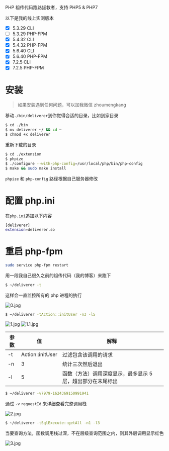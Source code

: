 PHP 祖传代码跑路拯救者，支持 PHP5 & PHP7

以下是我的线上实测版本

- [x] 5.3.29 CLI
- [ ] 5.3.29 PHP-FPM
- [x] 5.4.32 CLI
- [x] 5.4.32 PHP-FPM
- [x] 5.6.40 CLI
- [x] 5.6.40 PHP-FPM
- [x] 7.2.5 CLI
- [x] 7.2.5 PHP-FPM

# 安装

> 如果安装遇到任何问题，可以加我微信 zhoumengkang

移动`./bin/deliverer`到你觉得合适的目录，比如到家目录

```bash
$ cd ./bin
$ mv deliverer ~/ && cd ~
$ chmod +x deliverer
``` 
重新下载的目录
```bash
$ cd ./extension
$ phpize
$ ./configure --with-php-config=/usr/local/php/bin/php-config
$ make && sudo make install
```

`phpize` 和 `php-config` 路径根据自己服务器修改

# 配置 php.ini
在`php.ini`追加以下内容
```bash
[deliverer]
extension=deliverer.so
```
# 重启 php-fpm
```bash
sudo service php-fpm restart
```

用一段我自己很久之前的祖传代码（我的博客）来跑下
```bash
$ ~/deliverer -t
```
这样会一直监控所有的 php 进程的执行

![0.jpg](https://static.mengkang.net/upload/image/2021/0623/1624420468155102.jpg)


```bash
$ ~/deliverer -tAction::initUser -n3 -l5
```

![1.jpg](https://static.mengkang.net/upload/image/2021/0623/1624420481407372.jpg)
![1.1.jpg](https://static.mengkang.net/upload/image/2021/0623/1624420488305285.jpg)


参数 | 值 | 解释
-----|-----|-----
-t | Action::initUser | 过滤包含该调用的请求
-n | 3 | 统计三次然后退出
-l | 5 | 函数（方法）调用深度显示，最多显示 5 层，超出部分在末尾标出


```bash
$ ~/deliverer -v7979-1624369150991941
```
通过 `-v` `requestId` 来详细查看完整调用栈

![2.jpg](https://static.mengkang.net/upload/image/2021/0623/1624420502378165.jpg)


```bash
$ ~/deliverer -tSqlExecute::getAll -n1 -l3
```

当要查询方法，函数调用栈过深，不在层级查询范围之内，则其外层调用显示红色

![3.jpg](https://static.mengkang.net/upload/image/2021/0623/1624420511944914.jpg)